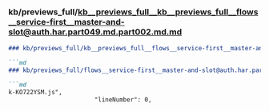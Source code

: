 ### kb/previews_full/kb__previews_full__kb__previews_full__flows__service-first__master-and-slot@auth.har.part049.md.part002.md.md

```md
### kb/previews_full/kb__previews_full__flows__service-first__master-and-slot@auth.har.part049.md.part002.md

```md
### kb/previews_full/flows__service-first__master-and-slot@auth.har.part049.md (part 002)

```md
k-KO722YSM.js",
                        "lineNumber": 0,
            
```

```

```

```
